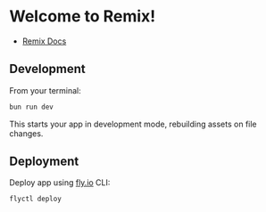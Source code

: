 # Welcome to Remix!

- [Remix Docs](https://remix.run/docs)

## Development

From your terminal:

```sh
bun run dev
```

This starts your app in development mode, rebuilding assets on file changes.

## Deployment

Deploy app using [fly.io](https://fly.io) CLI:

```sh
flyctl deploy
```
